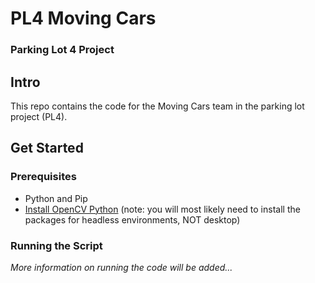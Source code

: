 # PL4 Moving Cars
### Parking Lot 4 Project

## Intro
This repo contains the code for the Moving Cars team in the parking lot project (PL4).

## Get Started

### Prerequisites
- Python and Pip
- [Install OpenCV Python](https://pypi.org/project/opencv-python/) (note: you will most likely need to install the packages for headless environments, NOT desktop)

### Running the Script
_More information on running the code will be added..._
